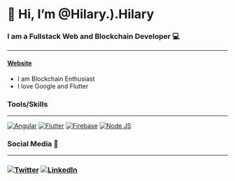 # 👋 Hi, I’m @Hilary.).Hilary

### I am a Fullstack Web and Blockchain Developer 💻
---

#### [Website](https://web3lario.web.app)

- I am Blockchain Enthusiast
- I love Google and Flutter

### Tools/Skills
---
[![Angular](https://camo.githubusercontent.com/29026b68c52288230bf32bc2268e47e5c3b81dba23106fb062fcc0541f8e9529/68747470733a2f2f696d672e736869656c64732e696f2f62616467652f416e67756c61722d4444303033313f7374796c653d666f722d7468652d6261646765266c6f676f3d616e67756c6172266c6f676f436f6c6f723d7768697465)](https://angular.io)    [![Flutter](https://user-images.githubusercontent.com/70475850/198832658-584ed180-7e59-45c2-bd40-2f2344da283a.png)](https://flutter.dev)   [![Firebase](https://camo.githubusercontent.com/90a253e75ec9cd7406e455568e7adc45e9c00d9a4671991e65be16a509d7313b/68747470733a2f2f696d672e736869656c64732e696f2f62616467652f66697265626173652d2532334646413030302e7376673f7374796c653d666f722d7468652d6261646765266c6f676f3d6669726562617365266c6f676f436f6c6f723d7768697465)](https://firebase.google.com)  [![Node JS](https://camo.githubusercontent.com/dfc69d704694f22168bea3d84584663777fa5301dcad5bbcb5459b336da8d554/68747470733a2f2f696d672e736869656c64732e696f2f62616467652f4e6f64652e6a732d3433383533443f7374796c653d666f722d7468652d6261646765266c6f676f3d6e6f64652e6a73266c6f676f436f6c6f723d7768697465)](https://nodejs.org/)


### Social Media  📸
---

### [![Twitter](https://camo.githubusercontent.com/5d03c86f6a75f7cbe80d135d9162fbf6dc46a31253cf30a8e9bb8279b4d574d3/68747470733a2f2f696d672e736869656c64732e696f2f62616467652f547769747465722d3144413146323f7374796c653d666f722d7468652d6261646765266c6f676f3d74776974746572266c6f676f436f6c6f723d7768697465)](https://twitter.com/web3_lario)   [![LinkedIn](https://camo.githubusercontent.com/a80d00f23720d0bc9f55481cfcd77ab79e141606829cf16ec43f8cacc7741e46/68747470733a2f2f696d672e736869656c64732e696f2f62616467652f4c696e6b6564496e2d3030373742353f7374796c653d666f722d7468652d6261646765266c6f676f3d6c696e6b6564696e266c6f676f436f6c6f723d7768697465)](https://www.linkedin.com/in/hilary-ogochukwu-1b139a234/) 
<!---
hilaryohilary/hilaryohilary is a ✨ special ✨ repository because its `README.md` (this file) appears on your GitHub profile.
You can click the Preview link to take a look at your changes.
--->
